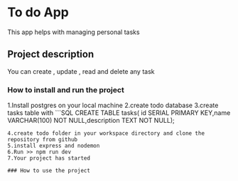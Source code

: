 # To do App
This app helps with managing personal tasks
## Project description
You can create , update , read and delete any task
### How to install and run the project
1.Install postgres on your local machine
2.create todo database
3.create tasks table with ```SQL
CREATE TABLE tasks( id SERIAL PRIMARY KEY,name VARCHAR(100) NOT NULL,description TEXT NOT NULL);

```
4.create todo folder in your workspace directory and clone the repository from github
5.install express and nodemon
6.Run >> npm run dev 
7.Your project has started

### How to use the project


